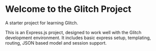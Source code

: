 # Welcome to the Glitch Project

A starter project for learning Glitch.

This is an Express.js project, designed to work well with the Glitch development environment. It includes basic express setup, templating, routing, JSON based model and session support.
